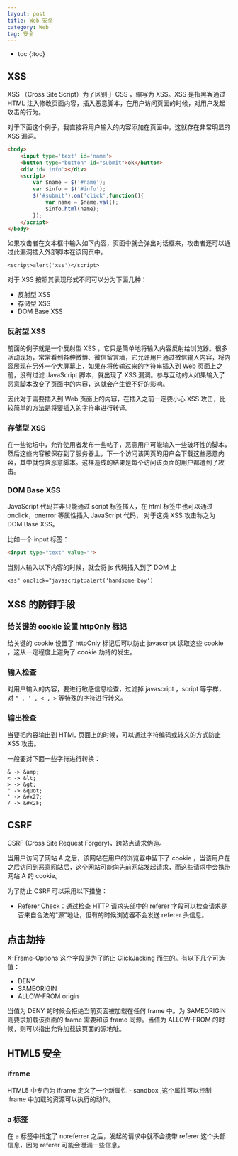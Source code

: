 ```yaml
---
layout: post
title: Web 安全
category: Web
tag: 安全
---
```


* toc
{:toc}

## XSS

XSS （Cross Site Script）为了区别于 CSS ，缩写为 XSS。XSS 是指黑客通过 HTML 注入修改页面内容，插入恶意脚本，在用户访问页面的时候，对用户发起攻击的行为。

对于下面这个例子，我直接将用户输入的内容添加在页面中，这就存在非常明显的 XSS 漏洞。

```html
<body>
    <input type='text' id='name'>
    <button type="button" id="submit">ok</button>
    <div id='info'></div>
    <script>
        var $name = $('#name');
        var $info = $('#info');
        $('#submit').on('click',function(){
            var name = $name.val();
            $info.html(name);
        });
    </script>
</body>
```

如果攻击者在文本框中输入如下内容，页面中就会弹出对话框来，攻击者还可以通过此漏洞插入外部脚本在该网页中。

```
<script>alert('xss')</script>
```

对于 XSS 按照其表现形式不同可以分为下面几种：

- 反射型 XSS
- 存储型 XSS
- DOM Base XSS

### 反射型 XSS

前面的例子就是一个反射型 XSS ，它只是简单地将输入内容反射给浏览器。很多活动现场，常常看到各种微博、微信留言墙，它允许用户通过微信输入内容，将内容展现在另外一个大屏幕上，如果在将传输过来的字符串插入到 Web 页面上之前，没有过滤 JavaScript 脚本，就出现了 XSS 漏洞。参与互动的人如果输入了恶意脚本改变了页面中的内容，这就会产生很不好的影响。

因此对于需要插入到 Web 页面上的内容，在插入之前一定要小心 XSS 攻击，比较简单的方法是将要插入的字符串进行转译。

### 存储型 XSS

在一些论坛中，允许使用者发布一些帖子，恶意用户可能输入一些破坏性的脚本，然后这些内容被保存到了服务器上，下一个访问该网页的用户会下载这些恶意内容，其中就包含恶意脚本。这样造成的结果是每个访问该页面的用户都遭到了攻击。

### DOM Base XSS

JavaScript 代码并非只能通过 script 标签插入，在 html 标签中也可以通过 onclick，onerror 等属性插入 JavaScript 代码， 对于这类 XSS 攻击称之为 DOM Base XSS。

比如一个 input 标签：

```html
<input type="text" value="">
```

当别人输入以下内容的时候，就会将 js 代码插入到了 DOM 上

```
xss" onclick="javascript:alert('handsome boy')
```

## XSS 的防御手段

### 给关键的 cookie 设置 httpOnly 标记

给关键的 cookie 设置了  httpOnly 标记后可以防止 javascript 读取这些 cookie ，这从一定程度上避免了 cookie 劫持的发生。

### 输入检查

对用户输入的内容，要进行敏感信息检查，过滤掉 javascript ，script 等字样，对 `" , ' , < , >`  等特殊的字符进行转义。

### 输出检查

当要把内容输出到 HTML 页面上的时候，可以通过字符编码或转义的方式防止 XSS 攻击。

一般要对下面一些字符进行转换：

```
& -> &amp;
< -> &lt;
> -> &gt;
" -> &quot;
' -> &#x27;
/ -> &#x2F;
```

## CSRF

CSRF (Cross Site Request Forgery)，跨站点请求伪造。

当用户访问了网站 A 之后，该网站在用户的浏览器中留下了 cookie ，当该用户在之后访问到恶意网站后，这个网站可能向先前网站发起请求，而这些请求中会携带网站 A 的 cookie。

为了防止 CSRF 可以采用以下措施：

- Referer Check：通过检查 HTTP 请求头部中的 referer 字段可以检查请求是否来自合法的“源”地址，但有的时候浏览器不会发送 referer 头信息。

## 点击劫持

X-Frame-Options 这个字段是为了防止 ClickJacking 而生的。有以下几个可选值：
- DENY
- SAMEORIGIN
- ALLOW-FROM origin

当值为 DENY 的时候会拒绝当前页面被加载在任何 frame 中。为 SAMEORIGIN 则要求加载该页面的 frame 需要和该 frame 同源。当值为 ALLOW-FROM 的时候，则可以指出允许加载该页面的源地址。

## HTML5 安全


### iframe

HTML5 中专门为 iframe 定义了一个新属性 - sandbox ,这个属性可以控制 iframe 中加载的资源可以执行的动作。

### a 标签

在 a 标签中指定了 noreferrer 之后，发起的请求中就不会携带 referer 这个头部信息，因为 referer 可能会泄漏一些信息。

